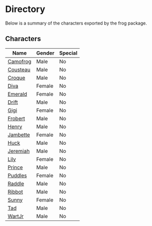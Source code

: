# Directory
Below is a summary of the characters exported by the frog package.
## Characters
|Name|Gender|Special|
|---|---|---|
|[Camofrog](./character/frog/camofrog.go)|Male|No|
|[Cousteau](./character/frog/cousteau.go)|Male|No|
|[Croque](./character/frog/croque.go)|Male|No|
|[Diva](./character/frog/diva.go)|Female|No|
|[Emerald](./character/frog/emerald.go)|Female|No|
|[Drift](./character/frog/drift.go)|Male|No|
|[Gigi](./character/frog/gigi.go)|Female|No|
|[Frobert](./character/frog/frobert.go)|Male|No|
|[Henry](./character/frog/henry.go)|Male|No|
|[Jambette](./character/frog/jambette.go)|Female|No|
|[Huck](./character/frog/huck.go)|Male|No|
|[Jeremiah](./character/frog/jeremiah.go)|Male|No|
|[Lily](./character/frog/lily.go)|Female|No|
|[Prince](./character/frog/prince.go)|Male|No|
|[Puddles](./character/frog/puddles.go)|Female|No|
|[Raddle](./character/frog/raddle.go)|Male|No|
|[Ribbot](./character/frog/ribbot.go)|Male|No|
|[Sunny](./character/frog/sunny.go)|Female|No|
|[Tad](./character/frog/tad.go)|Male|No|
|[WartJr](./character/frog/wartjr.go)|Male|No|
